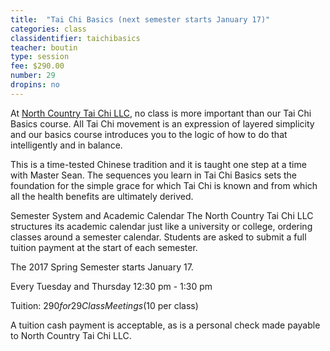 ```yaml
---
title:  "Tai Chi Basics (next semester starts January 17)"
categories: class
classidentifier: taichibasics
teacher: boutin
type: session
fee: $290.00
number: 29
dropins: no
---
```

At <a href="http://www.trilliumyogacenter.com/nctaichi.html">North Country Tai Chi LLC</a>, no class is more important than our Tai Chi Basics course. All Tai Chi movement is an expression of layered simplicity and our basics course introduces you to the logic of how to do that intelligently and in balance.

This is a time-tested Chinese tradition and it is taught one step at a time with Master Sean. The sequences you learn in Tai Chi Basics sets the foundation for the simple grace for which Tai Chi is known and from which all the health benefits are ultimately derived.

Semester System and Academic Calendar
The North Country Tai Chi LLC structures its academic calendar just like a university or college, ordering classes around a semester calendar. Students are asked to submit a full tuition payment at the start of each semester.

The 2017 Spring Semester starts January 17.

Every Tuesday and Thursday 12:30 pm - 1:30 pm

Tuition: $290 for 29 Class Meetings ($10 per class)

A tuition cash payment is acceptable, as is a personal check made payable to North Country Tai Chi LLC.
